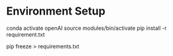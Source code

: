 # Environment Setup

conda activate openAI
source modules/bin/activate
pip install -r requirement.txt

pip freeze > requirements.txt
